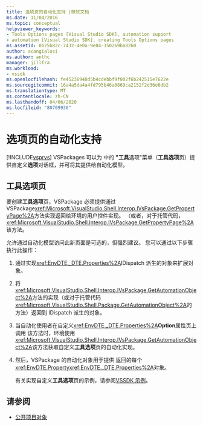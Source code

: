 ```yaml
---
title: 选项页的自动化支持 |微软文档
ms.date: 11/04/2016
ms.topic: conceptual
helpviewer_keywords:
- Tools Options pages [Visual Studio SDK], automation support
- automation [Visual Studio SDK], creating Tools Options pages
ms.assetid: 0b25b82c-7432-4e0a-9e84-350269ba8260
author: acangialosi
ms.author: anthc
manager: jillfra
ms.workload:
- vssdk
ms.openlocfilehash: fe45238948d5b4cdebbf9f002f6b242515e7622e
ms.sourcegitcommit: 16a4a5da4a4fd795b46a0869ca2152f2d36e6db2
ms.translationtype: MT
ms.contentlocale: zh-CN
ms.lasthandoff: 04/06/2020
ms.locfileid: "80709936"
---
```

# <a name="automation-support-for-options-pages"></a>选项页的自动化支持
[!INCLUDE[vsprvs](../../code-quality/includes/vsprvs_md.md)] VSPackages 可以为 中的 **"工具**选项"菜单（**工具选项**页）提供自定义**选项**对话框，并可将其提供给自动化模型。

## <a name="tools-options-pages"></a>工具选项页
 要创建**工具选项**页，VSPackage 必须提供通过 VSPackage<xref:Microsoft.VisualStudio.Shell.Interop.IVsPackage.GetPropertyPage%2A>方法实现返回给环境的用户控件实现。 （或者，对于托管代码，<xref:Microsoft.VisualStudio.Shell.Interop.IVsPackage.GetPropertyPage%2A>该方法。

 允许通过自动化模型访问此新页面是可选的，但强烈建议。 您可以通过以下步骤执行此操作：

1. 通过实现<xref:EnvDTE._DTE.Properties%2A>IDispatch 派生的对象来扩展对象。

2. 将<xref:Microsoft.VisualStudio.Shell.Interop.IVsPackage.GetAutomationObject%2A>方法的实现（或对于托管代码<xref:Microsoft.VisualStudio.Shell.Package.GetAutomationObject%2A>的方法）返回到 IDispatch 派生的对象。

3. 当自动化使用者在自定义<xref:EnvDTE._DTE.Properties%2A>**Option**属性页上调用 该方法时，环境使用<xref:Microsoft.VisualStudio.Shell.Interop.IVsPackage.GetAutomationObject%2A>该方法获取自定义**工具选项**页的自动化实现。

4. 然后，VSPackage 的自动化对象用于提供 返回的每个<xref:EnvDTE.Property><xref:EnvDTE._DTE.Properties%2A>对象。

   有关实现自定义**工具选项**页的示例，请参阅[VSSDK 示例](https://github.com/Microsoft/VSSDK-Extensibility-Samples)。

## <a name="see-also"></a>请参阅
- [公开项目对象](../../extensibility/internals/exposing-project-objects.md)
